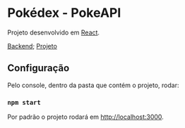 # Pokédex - PokeAPI

Projeto desenvolvido em [React](https://github.com/facebook/create-react-app).

[Backend](https://pokedex-request.herokuapp.com/); [Projeto](https://majutre.github.io/pokedex-react/)

## Configuração

Pelo console, dentro da pasta que contém o projeto, rodar:

### `npm start`

Por padrão o projeto rodará em [http://localhost:3000](http://localhost:3000).
